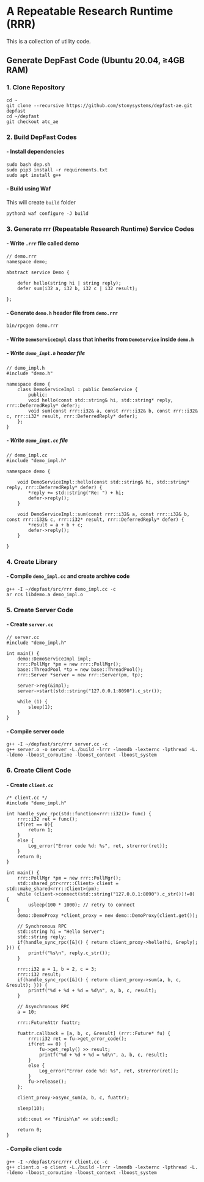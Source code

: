 # A Repeatable Research Runtime (RRR)

This is a collection of utility code.

## Generate DepFast Code (Ubuntu 20.04, ≥4GB RAM)

### 1. Clone Repository
```
cd ~
git clone --recursive https://github.com/stonysystems/depfast-ae.git depfast
cd ~/depfast
git checkout atc_ae
```

### 2. Build DepFast Codes
#### - Install dependencies
```
sudo bash dep.sh
sudo pip3 install -r requirements.txt
sudo apt install g++
```

#### - Build using Waf
This will create `build` folder
```
python3 waf configure -J build
```


### 3. Generate rrr (Repeatable Research Runtime) Service Codes
#### - Write `.rrr` file called demo
```
// demo.rrr
namespace demo;

abstract service Demo {

	defer hello(string hi | string reply);
	defer sum(i32 a, i32 b, i32 c | i32 result);

};
```
#### - Generate `demo.h` header file from `demo.rrr`
```
bin/rpcgen demo.rrr
```
#### - Write `DemoServiceImpl` class that inherits from `DemoService` inside `demo.h`
##### - Write `demo_impl.h` header file
```
// demo_impl.h
#include "demo.h"

namespace demo {
    class DemoServiceImpl : public DemoService {
        public:
        void hello(const std::string& hi, std::string* reply, rrr::DeferredReply* defer);
        void sum(const rrr::i32& a, const rrr::i32& b, const rrr::i32& c, rrr::i32* result, rrr::DeferredReply* defer);
    };
}
```
##### - Write `demo_impl.cc` file
```
// demo_impl.cc
#include "demo_impl.h"

namespace demo {

    void DemoServiceImpl::hello(const std::string& hi, std::string* reply, rrr::DeferredReply* defer) {
        *reply += std::string("Re: ") + hi;
        defer->reply();
    }

    void DemoServiceImpl::sum(const rrr::i32& a, const rrr::i32& b, const rrr::i32& c, rrr::i32* result, rrr::DeferredReply* defer) {
        *result = a + b + c;
        defer->reply();
    }

}
```

### 4. Create Library
#### - Compile `demo_impl.cc` and create archive code
```
g++ -I ~/depfast/src/rrr demo_impl.cc -c
ar rcs libdemo.a demo_impl.o
```

### 5. Create Server Code
#### - Create `server.cc`
```
// server.cc
#include "demo_impl.h"

int main() {
    demo::DemoServiceImpl impl;
    rrr::PollMgr *pm = new rrr::PollMgr();
    base::ThreadPool *tp = new base::ThreadPool();
    rrr::Server *server = new rrr::Server(pm, tp);

    server->reg(&impl);
    server->start(std::string("127.0.0.1:8090").c_str());

    while (1) {
        sleep(1);
    }
}
```
#### - Compile server code
```
g++ -I ~/depfast/src/rrr server.cc -c
g++ server.o -o server -L./build -lrrr -lmemdb -lexternc -lpthread -L. -ldemo -lboost_coroutine -lboost_context -lboost_system
```

### 6. Create Client Code
#### - Create `client.cc`
```
/* client.cc */
#include "demo_impl.h"

int handle_sync_rpc(std::function<rrr::i32()> func) {
    rrr::i32 ret = func();
    if(ret == 0){
        return 1;
    }
    else {
        Log_error("Error code %d: %s", ret, strerror(ret));
    }
    return 0;
}

int main() {
    rrr::PollMgr *pm = new rrr::PollMgr();
    std::shared_ptr<rrr::Client> client = std::make_shared<rrr::Client>(pm);
    while (client->connect(std::string("127.0.0.1:8090").c_str())!=0) {
        usleep(100 * 1000); // retry to connect
    }
    demo::DemoProxy *client_proxy = new demo::DemoProxy(client.get());
    
    // Synchronous RPC
    std::string hi = "Hello Server";
    std::string reply;
    if(handle_sync_rpc([&]() { return client_proxy->hello(hi, &reply); })) {
        printf("%s\n", reply.c_str());
    }

    rrr::i32 a = 1, b = 2, c = 3;
    rrr::i32 result;
    if(handle_sync_rpc([&]() { return client_proxy->sum(a, b, c, &result); })) {
        printf("%d + %d + %d = %d\n", a, b, c, result);
    }

    // Asynchronous RPC
    a = 10;

    rrr::FutureAttr fuattr;

    fuattr.callback = [a, b, c, &result] (rrr::Future* fu) {
        rrr::i32 ret = fu->get_error_code();
        if(ret == 0) {
            fu->get_reply() >> result;
            printf("%d + %d + %d = %d\n", a, b, c, result);
        }
        else {
            Log_error("Error code %d: %s", ret, strerror(ret));
        }
        fu->release();
    };
    
    client_proxy->async_sum(a, b, c, fuattr);

    sleep(10);

    std::cout << "Finish\n" << std::endl;
    
    return 0;
}
```
#### - Compile client code
```
g++ -I ~/depfast/src/rrr client.cc -c
g++ client.o -o client -L./build -lrrr -lmemdb -lexternc -lpthread -L. -ldemo -lboost_coroutine -lboost_context -lboost_system
```
